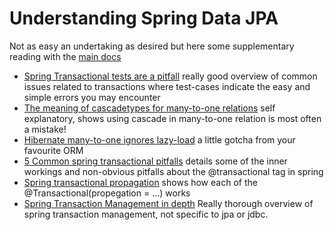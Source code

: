 # Understanding Spring Data JPA

Not as easy an undertaking as desired but here some supplementary 
reading with the [main docs](https://spring.io/projects/spring-data-jpa#learn)

 - [Spring Transactional tests are a pitfall](https://www.nurkiewicz.com/2011/11/spring-pitfalls-transactional-tests.html) 
really good overview of common 
issues related to transactions where test-cases indicate the easy and simple 
errors you may encounter
 - [The meaning of cascadetypes for many-to-one relations](https://stackoverflow.com/questions/13027214/what-is-the-meaning-of-the-cascadetype-all-for-a-manytoone-jpa-association)
 self explanatory, shows using cascade in many-to-one relation is most often a mistake!
 - [Hibernate many-to-one ignores lazy-load](https://stackoverflow.com/questions/17155452/hibernate-lazy-loading-for-reverse-one-to-one-workaround-how-does-this-work)
 a little gotcha from your favourite ORM
 - [5 Common spring transactional pitfalls](https://codete.com/blog/5-common-spring-transactional-pitfalls/)
 details some of the inner workings and non-obvious pitfalls about the @transactional tag in spring
 - [Spring transactional propagation](https://dzone.com/articles/spring-transaction-propagation)
 shows how each of the @Transactional(propegation = ...) works
- [Spring Transaction Management in depth](https://www.marcobehler.com/guides/spring-transaction-management-transactional-in-depth)
Really thorough overview of spring transaction management, not specific to jpa or jdbc.
